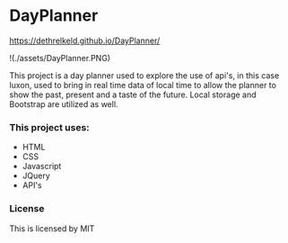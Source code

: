 # DayPlanner

https://dethrelkeld.github.io/DayPlanner/

!(./assets/DayPlanner.PNG)

This project is a day planner used to explore the use of api's, in this case luxon, used to bring in real time data of local time to allow the planner to show the past, present and a taste of the future. Local storage and Bootstrap are utilized as well.


### This project uses:

- HTML
- CSS
- Javascript
- JQuery
- API's

### License

This is licensed by MIT


